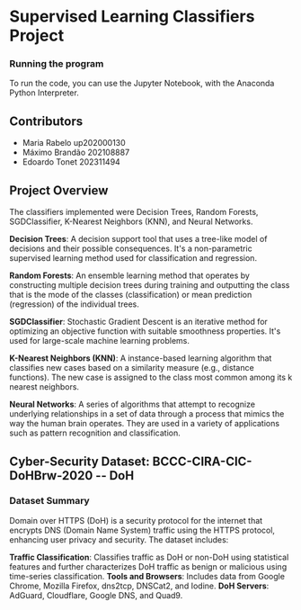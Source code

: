 # Supervised Learning Classifiers Project

### Running the program
To run the code, you can use the Jupyter Notebook, with the Anaconda Python Interpreter.

## Contributors
- Maria Rabelo up202000130
- Máximo Brandão 202108887
- Edoardo Tonet 202311494

## Project Overview
The classifiers implemented were Decision Trees, Random Forests, SGDClassifier, K-Nearest Neighbors (KNN), and Neural Networks. 

**Decision Trees**: A decision support tool that uses a tree-like model of decisions and their possible consequences. It's a non-parametric supervised learning method used for classification and regression.

**Random Forests**: An ensemble learning method that operates by constructing multiple decision trees during training and outputting the class that is the mode of the classes (classification) or mean prediction (regression) of the individual trees.

**SGDClassifier**: Stochastic Gradient Descent is an iterative method for optimizing an objective function with suitable smoothness properties. It's used for large-scale machine learning problems.

**K-Nearest Neighbors (KNN)**: A instance-based learning algorithm that classifies new cases based on a similarity measure (e.g., distance functions). The new case is assigned to the class most common among its k nearest neighbors.

**Neural Networks**: A series of algorithms that attempt to recognize underlying relationships in a set of data through a process that mimics the way the human brain operates. They are used in a variety of applications such as pattern recognition and classification.

## Cyber-Security Dataset: BCCC-CIRA-CIC-DoHBrw-2020 -- DoH
### Dataset Summary
Domain over HTTPS (DoH) is a security protocol for the internet that encrypts DNS (Domain Name System) traffic using the HTTPS protocol, enhancing user privacy and security. The dataset includes:

**Traffic Classification**: Classifies traffic as DoH or non-DoH using statistical features and further characterizes DoH traffic as benign or malicious using time-series classification.
**Tools and Browsers**: Includes data from Google Chrome, Mozilla Firefox, dns2tcp, DNSCat2, and Iodine.
**DoH Servers**: AdGuard, Cloudflare, Google DNS, and Quad9.
